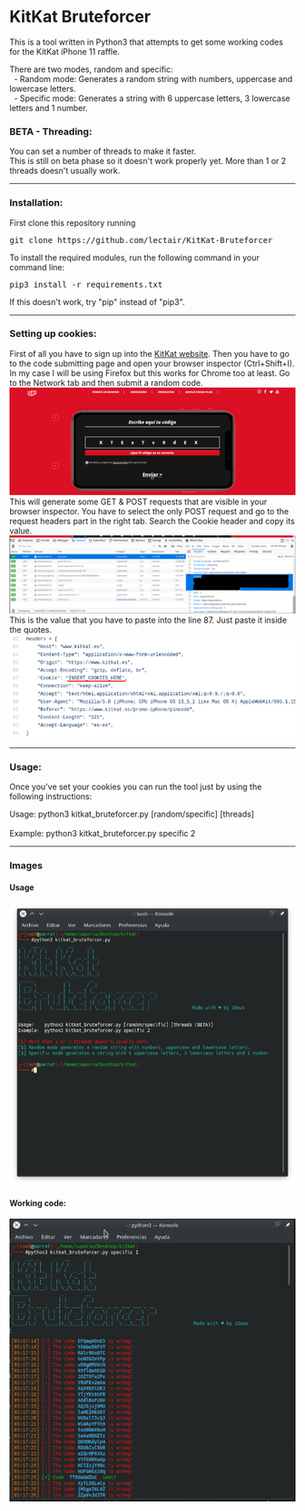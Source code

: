 <h1>KitKat Bruteforcer</h1>

This is a tool written in Python3 that attempts to get some working codes for the KitKat iPhone 11 raffle.

There are two modes, random and specific:<br>
    &nbsp;&nbsp;- Random mode: Generates a random string with numbers, uppercase and lowercase letters.<br>
    &nbsp;&nbsp;- Specific mode: Generates a string with 6 uppercase letters, 3 lowercase letters and 1 number.

<h3>BETA - Threading:</h3>
You can set a number of threads to make it faster.<br>
This is still on beta phase so it doesn't work properly yet.
More than 1 or 2 threads doesn't usually work.
<hr>
<h3>Installation:</h3>
First clone this repository running <pre>git clone https://github.com/lectair/KitKat-Bruteforcer</pre>
To install the required modules, run the following command in your command line: <pre>pip3 install -r requirements.txt</pre>
If this doesn't work, try "pip" instead of "pip3".

<hr>
<h3>Setting up cookies:</h3>
First of all you have to sign up into the <a href="https://www.kitkat.es/promo-iphone/">KitKat website</a>. Then you have to go to the code submitting page and open your browser inspector (Ctrl+Shift+I).<br>In my case I will be using Firefox but this works for Chrome too at least. Go to the Network tab and then submit a random code.
<img src="https://raw.githubusercontent.com/lectair/KitKat-Bruteforcer/master/img/cookies1.png" alt="Sending code" style="size:2%;"><br>
This will generate some GET & POST requests that are visible in your browser inspector. You have to select the only POST request and go to the request headers part in the right tab. Search the Cookie header and copy its value.
<img src="https://raw.githubusercontent.com/lectair/KitKat-Bruteforcer/master/img/cookies2.png" alt="Browser Inspector" style="size:2%;"><br>
This is the value that you have to paste into the line 87. Just paste it inside the quotes.
<img src="https://raw.githubusercontent.com/lectair/KitKat-Bruteforcer/master/img/cookies3.png" alt="Paste the cookies" style="size:2%;"><br>

<hr>
<h3>Usage:</h3>
Once you've set your cookies you can run the tool just by using the following instructions:<br>

Usage:    python3 kitkat_bruteforcer.py [random/specific] [threads]<br><br>
Example:  python3 kitkat_bruteforcer.py specific 2

<hr>
<h3>Images</h3>
<h4>Usage</h4>
<img src="https://raw.githubusercontent.com/lectair/KitKat-Bruteforcer/master/img/usage.png" alt="Usage" style="size:2%;">
<h4>Working code:</h4>
<img src="https://raw.githubusercontent.com/lectair/KitKat-Bruteforcer/master/img/code_sent.png" alt="Code sent" style="size:2%;">
